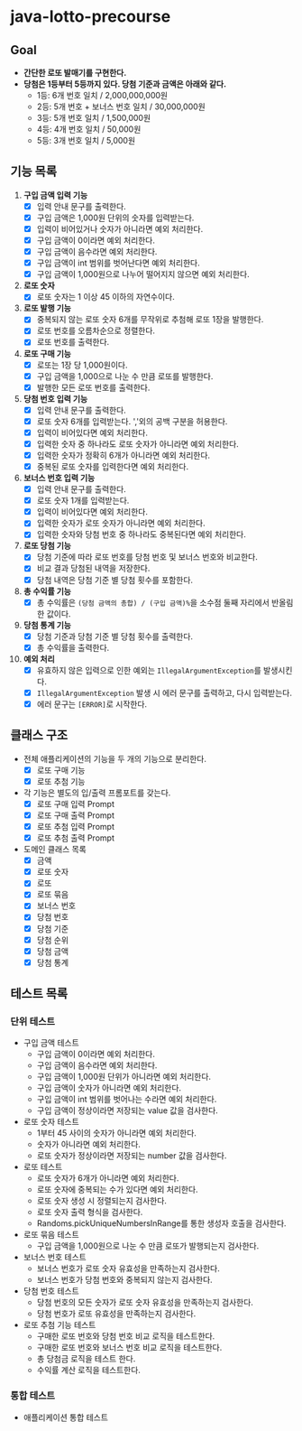 # java-lotto-precourse

## Goal

- **간단한 로또 발매기를 구현한다.**
- **당첨은 1등부터 5등까지 있다. 당첨 기준과 금액은 아래와 같다.**
    - 1등: 6개 번호 일치 / 2,000,000,000원
    - 2등: 5개 번호 + 보너스 번호 일치 / 30,000,000원
    - 3등: 5개 번호 일치 / 1,500,000원
    - 4등: 4개 번호 일치 / 50,000원
    - 5등: 3개 번호 일치 / 5,000원

## 기능 목록

1. **구입 금액 입력 기능**
    - [x] 입력 안내 문구를 출력한다.
    - [x] 구입 금액은 1,000원 단위의 숫자를 입력받는다.
    - [x] 입력이 비어있거나 숫자가 아니라면 예외 처리한다.
    - [x] 구입 금액이 0이라면 예외 처리한다.
    - [x] 구입 금액이 음수라면 예외 처리한다.
    - [x] 구입 금액이 int 범위를 벗어난다면 예외 처리한다.
    - [x] 구입 금액이 1,000원으로 나누어 떨어지지 않으면 예외 처리한다.
2. **로또 숫자**
    - [x] 로또 숫자는 1 이상 45 이하의 자연수이다.
3. **로또 발행 기능**
    - [x] 중복되지 않는 로또 숫자 6개를 무작위로 추첨해 로또 1장을 발행한다.
    - [x] 로또 번호를 오름차순으로 정렬한다.
    - [x] 로또 번호를 출력한다.
4. **로또 구매 기능**
    - [x] 로또는 1장 당 1,000원이다.
    - [x] 구입 금액을 1,000으로 나눈 수 만큼 로또를 발행한다.
    - [x] 발행한 모든 로또 번호를 출력한다.
5. **당첨 번호 입력 기능**
    - [x] 입력 안내 문구를 출력한다.
    - [x] 로또 숫자 6개를 입력받는다. ','외의 공백 구분을 허용한다.
    - [x] 입력이 비어있다면 예외 처리한다.
    - [x] 입력한 숫자 중 하나라도 로또 숫자가 아니라면 예외 처리한다.
    - [x] 입력한 숫자가 정확히 6개가 아니라면 예외 처리한다.
    - [x] 중복된 로또 숫자를 입력한다면 예외 처리한다.
6. **보너스 번호 입력 기능**
    - [x] 입력 안내 문구를 출력한다.
    - [x] 로또 숫자 1개를 입력받는다.
    - [x] 입력이 비어있다면 예외 처리한다.
    - [x] 입력한 숫자가 로또 숫자가 아니라면 예외 처리한다.
    - [x] 입력한 숫자와 당첨 번호 중 하나라도 중복된다면 예외 처리한다.
7. **로또 당첨 기능**
    - [x] 당첨 기준에 따라 로또 번호를 당첨 번호 및 보너스 번호와 비교한다.
    - [x] 비교 결과 당첨된 내역을 저장한다.
    - [x] 당첨 내역은 당첨 기준 별 당첨 횟수를 포함한다.
8. **총 수익률 기능**
    - [x] 총 수익률은 `(당첨 금액의 총합) / (구입 금액)%`을 소수점 둘째 자리에서 반올림한 값이다.
9. **당첨 통계 기능**
    - [x] 당첨 기준과 당첨 기준 별 당첨 횟수를 출력한다.
    - [x] 총 수익률을 출력한다.
10. **예외 처리**
    - [x] 유효하지 않은 입력으로 인한 예외는 `IllegalArgumentException`를 발생시킨다.
    - [x] `IllegalArgumentException` 발생 시 에러 문구를 출력하고, 다시 입력받는다.
    - [x] 에러 문구는 `[ERROR]`로 시작한다.

## 클래스 구조

- 전체 애플리케이션의 기능을 두 개의 기능으로 분리한다.
    - [x] 로또 구매 기능
    - [x] 로또 추첨 기능
- 각 기능은 별도의 입/출력 프롬포트를 갖는다.
    - [x] 로또 구매 입력 Prompt
    - [x] 로또 구매 출력 Prompt
    - [x] 로또 추첨 입력 Prompt
    - [x] 로또 추첨 출력 Prompt
- 도메인 클래스 목록
    - [x] 금액
    - [x] 로또 숫자
    - [x] 로또
    - [x] 로또 묶음
    - [x] 보너스 번호
    - [x] 당첨 번호
    - [x] 당첨 기준
    - [x] 당첨 순위
    - [x] 당첨 금액
    - [x] 당첨 통계

## 테스트 목록

### 단위 테스트

- 구입 금액 테스트
    - 구입 금액이 0이라면 예외 처리한다.
    - 구입 금액이 음수라면 예외 처리한다.
    - 구입 금액이 1,000원 단위가 아니라면 예외 처리한다.
    - 구입 금액이 숫자가 아니라면 예외 처리한다.
    - 구입 금액이 int 범위를 벗어나는 수라면 예외 처리한다.
    - 구입 금액이 정상이라면 저장되는 value 값을 검사한다.
- 로또 숫자 테스트
    - 1부터 45 사이의 숫자가 아니라면 예외 처리한다.
    - 숫자가 아니라면 예외 처리한다.
    - 로또 숫자가 정상이라면 저장되는 number 값을 검사한다.
- 로또 테스트
    - 로또 숫자가 6개가 아니라면 예외 처리한다.
    - 로또 숫자에 중복되는 수가 있다면 예외 처리한다.
    - 로또 숫자 생성 시 정렬되는지 검사한다.
    - 로또 숫자 출력 형식을 검사한다.
    - Randoms.pickUniqueNumbersInRange를 통한 생성자 호출을 검사한다.
- 로또 묶음 테스트
    - 구입 금액을 1,000원으로 나눈 수 만큼 로또가 발행되는지 검사한다.
- 보너스 번호 테스트
    - 보너스 번호가 로또 숫자 유효성을 만족하는지 검사한다.
    - 보너스 번호가 당첨 번호와 중복되지 않는지 검사한다.
- 당첨 번호 테스트
    - 당첨 번호의 모든 숫자가 로또 숫자 유효성을 만족하는지 검사한다.
    - 당첨 번호가 로또 유효성을 만족하는지 검사한다.
- 로또 추첨 기능 테스트
    - 구매한 로또 번호와 당첨 번호 비교 로직을 테스트한다.
    - 구매한 로또 번호와 보너스 번호 비교 로직을 테스트한다.
    - 총 당첨금 로직을 테스트 한다.
    - 수익률 계산 로직을 테스트한다.

### 통합 테스트

- 애플리케이션 통합 테스트